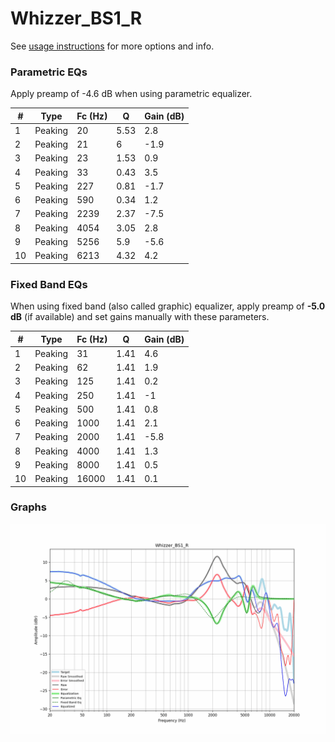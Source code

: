 # Whizzer_BS1_R
See [usage instructions](https://github.com/jaakkopasanen/AutoEq#usage) for more options and info.

### Parametric EQs
Apply preamp of -4.6 dB when using parametric equalizer.

|   # | Type    |   Fc (Hz) |    Q |   Gain (dB) |
|-----|---------|-----------|------|-------------|
|   1 | Peaking |        20 | 5.53 |         2.8 |
|   2 | Peaking |        21 | 6    |        -1.9 |
|   3 | Peaking |        23 | 1.53 |         0.9 |
|   4 | Peaking |        33 | 0.43 |         3.5 |
|   5 | Peaking |       227 | 0.81 |        -1.7 |
|   6 | Peaking |       590 | 0.34 |         1.2 |
|   7 | Peaking |      2239 | 2.37 |        -7.5 |
|   8 | Peaking |      4054 | 3.05 |         2.8 |
|   9 | Peaking |      5256 | 5.9  |        -5.6 |
|  10 | Peaking |      6213 | 4.32 |         4.2 |

### Fixed Band EQs
When using fixed band (also called graphic) equalizer, apply preamp of **-5.0 dB** (if available) and set gains manually with these parameters.

|   # | Type    |   Fc (Hz) |    Q |   Gain (dB) |
|-----|---------|-----------|------|-------------|
|   1 | Peaking |        31 | 1.41 |         4.6 |
|   2 | Peaking |        62 | 1.41 |         1.9 |
|   3 | Peaking |       125 | 1.41 |         0.2 |
|   4 | Peaking |       250 | 1.41 |        -1   |
|   5 | Peaking |       500 | 1.41 |         0.8 |
|   6 | Peaking |      1000 | 1.41 |         2.1 |
|   7 | Peaking |      2000 | 1.41 |        -5.8 |
|   8 | Peaking |      4000 | 1.41 |         1.3 |
|   9 | Peaking |      8000 | 1.41 |         0.5 |
|  10 | Peaking |     16000 | 1.41 |         0.1 |

### Graphs
![](./Whizzer_BS1_R.png)
